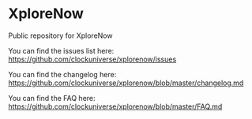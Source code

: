 # XploreNow
Public repository for XploreNow

You can find the issues list here: https://github.com/clockuniverse/xplorenow/issues

You can find the changelog here: https://github.com/clockuniverse/xplorenow/blob/master/changelog.md

You can find the FAQ here: https://github.com/clockuniverse/xplorenow/blob/master/FAQ.md
